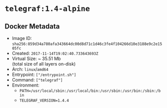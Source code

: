 # `telegraf:1.4-alpine`

## Docker Metadata

- Image ID: `sha256:859d34a780afa343664dc00d8d71c1d46c3fe4f104266d10e3188e9c2e1505fc`
- Created: `2017-11-14T19:02:40.733643693Z`
- Virtual Size: ~ 35.51 Mb  
  (total size of all layers on-disk)
- Arch: `linux`/`amd64`
- Entrypoint: `["/entrypoint.sh"]`
- Command: `["telegraf"]`
- Environment:
  - `PATH=/usr/local/sbin:/usr/local/bin:/usr/sbin:/usr/bin:/sbin:/bin`
  - `TELEGRAF_VERSION=1.4.4`
